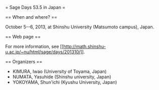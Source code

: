 = Sage Days 53.5 in Japan =

== When and where? ==

October 5--6, 2013, at Shinshu University (Matsumoto campus), Japan.

== Web page ==

For more information, see
[[http://math.shinshu-u.ac.jp/~nu/html/sage/days/201310/]].

== Organizers ==

  * KIMURA, Iwao (University of Toyama, Japan)
  * NUMATA, Yasuhide (Shinshu university, Japan)
  * YOKOYAMA, Shun'ichi (Kyushu University, Japan)

